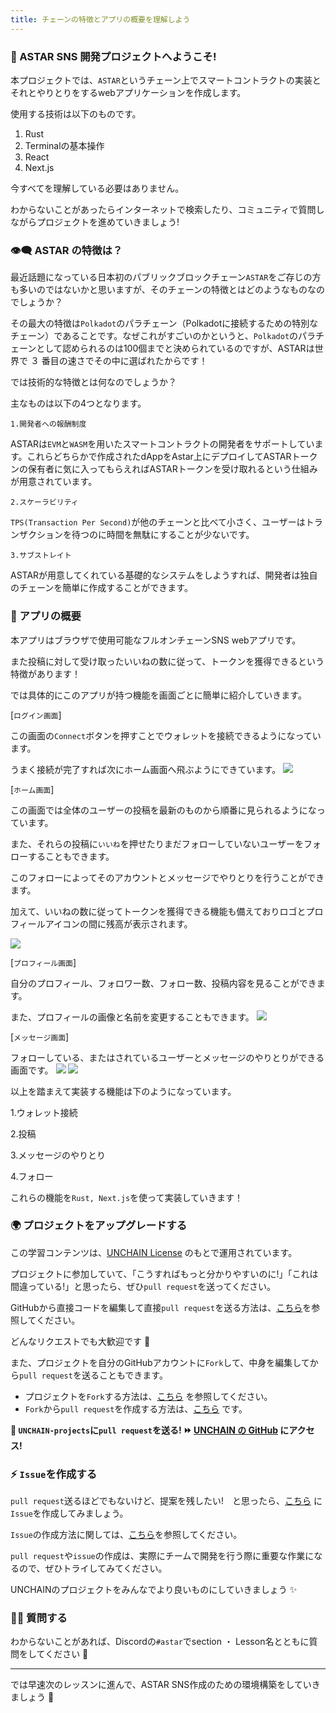 ```yaml
---
title: チェーンの特徴とアプリの概要を理解しよう
---
```

### 👋 ASTAR SNS 開発プロジェクトへようこそ!

本プロジェクトでは、`ASTAR`というチェーン上でスマートコントラクトの実装とそれとやりとりをするwebアプリケーションを作成します。

使用する技術は以下のものです。

1. Rust
2. Terminalの基本操作
3. React
4. Next.js

今すべてを理解している必要はありません。

わからないことがあったらインターネットで検索したり、コミュニティで質問しながらプロジェクトを進めていきましょう!

### 👁‍🗨 ASTAR の特徴は？

最近話題になっている日本初のパブリックブロックチェーン`ASTAR`をご存じの方も多いのではないかと思いますが、そのチェーンの特徴とはどのようなものなのでしょうか？

その最大の特徴は`Polkadot`のパラチェーン（Polkadotに接続するための特別なチェーン）であることです。なぜこれがすごいのかというと、`Polkadot`のパラチェーンとして認められるのは100個までと決められているのですが、ASTARは世界で ３ 番目の速さでその中に選ばれたからです！

では技術的な特徴とは何なのでしょうか？

主なものは以下の4つとなります。

`1.開発者への報酬制度`

ASTARは`EVM`と`WASM`を用いたスマートコントラクトの開発者をサポートしています。これらどちらかで作成されたdAppをAstar上にデプロイしてASTARトークンの保有者に気に入ってもらえればASTARトークンを受け取れるという仕組みが用意されています。

`2.スケーラビリティ`

`TPS(Transaction Per Second)`が他のチェーンと比べて小さく、ユーザーはトランザクションを待つのに時間を無駄にすることが少ないです。

`3.サブストレイト`

ASTARが用意してくれている基礎的なシステムをしようすれば、開発者は独自のチェーンを簡単に作成することができます。

### 🦀 アプリの概要

本アプリはブラウザで使用可能なフルオンチェーンSNS webアプリです。

また投稿に対して受け取ったいいねの数に従って、トークンを獲得できるという特徴があります！

では具体的にこのアプリが持つ機能を画面ごとに簡単に紹介していきます。

[`ログイン画面`]

この画面の`Connect`ボタンを押すことでウォレットを接続できるようになっています。

うまく接続が完了すれば次にホーム画面へ飛ぶようにできています。
![](/images/ASTAR-SocialFi/section-0/0_1_1.png)

[`ホーム画面`]

この画面では全体のユーザーの投稿を最新のものから順番に見られるようになっています。

また、それらの投稿に`いいね`を押せたりまだフォローしていないユーザーをフォローすることもできます。

このフォローによってそのアカウントとメッセージでやりとりを行うことができます。

加えて、いいねの数に従ってトークンを獲得できる機能も備えておりロゴとプロフィールアイコンの間に残高が表示されます。

![](/images/ASTAR-SocialFi/section-0/0_1_2.png)

[`プロフィール画面`]

自分のプロフィール、フォロワー数、フォロー数、投稿内容を見ることができます。

また、プロフィールの画像と名前を変更することもできます。
![](/images/ASTAR-SocialFi/section-0/0_1_3.png)

[`メッセージ画面`]

フォローしている、またはされているユーザーとメッセージのやりとりができる画面です。
![](/images/ASTAR-SocialFi/section-0/0_1_4.png)
![](/images/ASTAR-SocialFi/section-0/0_1_5.png)

以上を踏まえて実装する機能は下のようになっています。

1.ウォレット接続

2.投稿

3.メッセージのやりとり

4.フォロー

これらの機能を`Rust, Next.js`を使って実装していきます！

### 🌍 プロジェクトをアップグレードする

この学習コンテンツは、[UNCHAIN License](https://github.com/unchain-dev/UNCHAIN-projects/blob/main/LICENSE) のもとで運用されています。

プロジェクトに参加していて、「こうすればもっと分かりやすいのに!」「これは間違っている!」と思ったら、ぜひ`pull request`を送ってください。

GitHubから直接コードを編集して直接`pull request`を送る方法は、[こちら](https://docs.github.com/ja/repositories/working-with-files/managing-files/editing-files#editing-files-in-another-users-repository)を参照してください。

どんなリクエストでも大歓迎です 🎉

また、プロジェクトを自分のGitHubアカウントに`Fork`して、中身を編集してから`pull request`を送ることもできます。

- プロジェクトを`Fork`する方法は、[こちら](https://docs.github.com/ja/get-started/quickstart/fork-a-repo) を参照してください。
- `Fork`から`pull request`を作成する方法は、[こちら](https://docs.github.com/ja/pull-requests/collaborating-with-pull-requests/proposing-changes-to-your-work-with-pull-requests/creating-a-pull-request-from-a-fork) です。

**👋 `UNCHAIN-projects`に`pull request`を送る! ⏩ [UNCHAIN の GitHub](https://github.com/shiftbase-xyz/UNCHAIN-projects) にアクセス!**

### ⚡️ `Issue`を作成する

`pull request`送るほどでもないけど、提案を残したい!　と思ったら、[こちら](https://github.com/shiftbase-xyz/UNCHAIN-projects/issues) に`Issue`を作成してみましょう。

`Issue`の作成方法に関しては、[こちら](https://docs.github.com/ja/issues/tracking-your-work-with-issues/creating-an-issue)を参照してください。

`pull request`や`issue`の作成は、実際にチームで開発を行う際に重要な作業になるので、ぜひトライしてみてください。

UNCHAINのプロジェクトをみんなでより良いものにしていきましょう ✨

### 🙋‍♂️ 質問する

わからないことがあれば、Discordの`#astar`でsection ・ Lesson名とともに質問をしてください 👋

---

では早速次のレッスンに進んで、ASTAR SNS作成のための環境構築をしていきましょう 🚀

